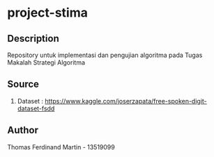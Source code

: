 # project-stima
## Description
Repository untuk implementasi dan pengujian algoritma pada Tugas Makalah Strategi Algoritma 
## Source
1. Dataset : https://www.kaggle.com/joserzapata/free-spoken-digit-dataset-fsdd
## Author
Thomas Ferdinand Martin - 13519099